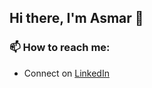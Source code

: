 ## Hi there, I'm Asmar 👋

### 📫 How to reach me:
 - Connect on [LinkedIn][linkedin]

[linkedin]: https://www.linkedin.com/in/i-asmar-nasar2/

<!--
**Axmar00/Axmar00** is a ✨ _special_ ✨ repository because its `README.md` (this file) appears on your GitHub profile.

Here are some ideas to get you started:

- 🔭 I’m currently working on ...
- 🌱 I’m currently learning ...
- 👯 I’m looking to collaborate on ...
- 🤔 I’m looking for help with ...
- 💬 Ask me about ...
- 📫 How to reach me: ...
- 😄 Pronouns: ...
- ⚡ Fun fact: ...
-->
